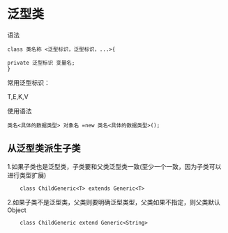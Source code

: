# 泛型类

语法

```
class 类名称 <泛型标识，泛型标识，...>{

private 泛型标识 变量名;
}

```
常用泛型标识：

T,E,K,V

使用语法

```$xslt
类名<具体的数据类型> 对象名 =new 类名<具体的数据类型>();

```
## 从泛型类派生子类

1.如果子类也是泛型类，子类要和父类泛型类一致(至少一个一致，因为子类可以进行类型扩展)

```$xslt
    class ChildGeneric<T> extends Generic<T>
```

2.如果子类不是泛型类，父类则要明确泛型类型，父类如果不指定，则父类默认Object

```$xslt
    class ChildGeneric extend Generic<String>  
```

















